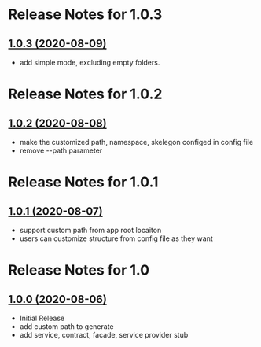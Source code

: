 

# Release Notes for 1.0.3

## [1.0.3 (2020-08-09)](https://github.com/ArtisanCloud/ServiceMaker/releases/tag/1.0.3)
- add simple mode, excluding empty folders.

# Release Notes for 1.0.2

## [1.0.2 (2020-08-08)](https://github.com/ArtisanCloud/ServiceMaker/releases/tag/1.0.2)
- make the customized path, namespace, skelegon configed in config file
- remove --path parameter


# Release Notes for 1.0.1

## [1.0.1 (2020-08-07)](https://github.com/ArtisanCloud/ServiceMaker/releases/tag/1.0.1)
- support custom path from app root locaiton
- users can customize structure from config file as they want


# Release Notes for 1.0

## [1.0.0 (2020-08-06)](https://github.com/ArtisanCloud/ServiceMaker/releases/tag/1.0)
- Initial Release
- add custom path to generate
- add service, contract, facade, service provider stub
